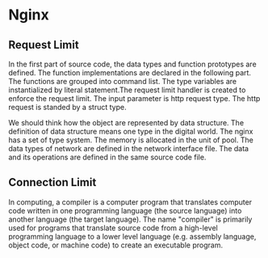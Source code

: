 # Nginx

## Request Limit

In the first part of source code, the data types and function prototypes are defined. The function implementations are declared in the following part. The functions are grouped into command list. The type variables are instantialized by literal statement.The request limit handler is created to enforce the request limit. The input parameter is http request type. The http request is standed by a struct type. 

We should think how the object are represented by data structure. The definition of data structure means one type in the digital world. The nginx has a set of type system. The memory is allocated in the unit of pool. The data types of network are defined in the network interface file. The data and its operations are defined in the same source code file. 

## Connection Limit

In computing, a compiler is a computer program that translates computer code written in one programming language (the source language) into another language (the target language). The name "compiler" is primarily used for programs that translate source code from a high-level programming language to a lower level language (e.g. assembly language, object code, or machine code) to create an executable program.

